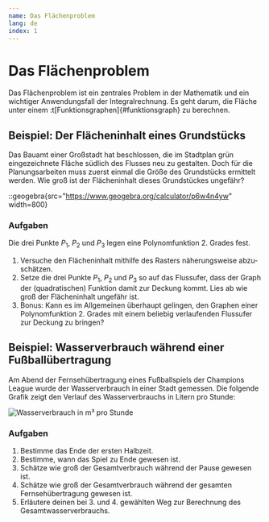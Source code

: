 ```yaml
---
name: Das Flächenproblem
lang: de
index: 1
---
```


# Das Flächenproblem

Das Flächenproblem ist ein zentrales Problem in der Mathematik und ein wichtiger Anwendungsfall der Integralrechnung. Es geht darum, die Fläche unter einem :t[Funktionsgraphen]{#funktionsgraph} zu berechnen.

## Beispiel: Der Flächeninhalt eines Grundstücks

Das Bauamt einer Großstadt hat beschlossen, die im Stadtplan grün eingezeichnete Fläche südlich des Flusses neu zu gestalten. Doch für die Planungsarbeiten muss zuerst einmal die Größe des Grundstücks ermittelt werden. Wie groß ist der Flächeninhalt dieses Grundstückes ungefähr? 

::geogebra{src="https://www.geogebra.org/calculator/p6w4n4yw" width=800}

### Aufgaben

Die drei Punkte $P_1$, $P_2$ und $P_3$ legen eine Polynomfunktion 2. Grades fest.

1. Versuche den Flächeninhalt mithilfe des Rasters näherungsweise abzu­schätzen.
2. Setze die drei Punkte $P_1$, $P_2$ und $P_3$ so auf das Flussufer, dass der Graph der (quadratischen) Funktion damit zur Deckung kommt. Lies ab wie groß der Flächeninhalt ungefähr ist.
3. Bonus: Kann es im Allgemeinen überhaupt gelingen, den Graphen einer Polynomfunktion 2. Grades mit einem beliebig verlaufenden Flussufer zur Deckung zu bringen?  

## Beispiel: Wasserverbrauch während einer Fußballübertragung

Am Abend der Fernsehübertragung eines Fußballspiels der Champions League wurde der Wasserverbrauch in einer Stadt gemessen. Die folgende Grafik zeigt den Verlauf des Wasserverbrauchs in Litern pro Stunde:

![Wasserverbrauch in m³ pro Stunde](/assets/oberstufe/analysis/integralrechnung/wasserverbrauch.gif)

### Aufgaben

1. Bestimme das Ende der ersten Halbzeit.
2. Bestimme, wann das Spiel zu Ende gewesen ist.
3. Schätze wie groß der Gesamtverbrauch während der Pause gewesen ist.
4. Schätze wie groß der Gesamtverbrauch während der gesamten Fernsehübertragung gewesen ist.
5. Erläutere deinen bei 3. und 4. gewählten Weg zur Berechnung des Gesamtwasserverbrauchs.
